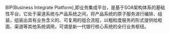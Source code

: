 BIP(Business Integrate Platform),即业务集成平台，是基于SOA架构体系的基础性平台，它处于渠道系统与产品系统之间，将产品系统的原子服务进行编排、组装，组装出具有业务含义的、可复用的组合流程，以粗粒度服务的形式提供给柜面、渠道等其他系统调用，可谓是新一代银行核心系统的全行业务枢纽。

